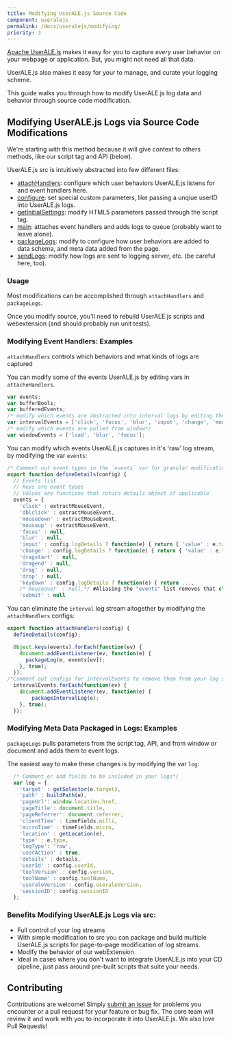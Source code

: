 ```yaml
---
title: Modifying UserALE.js Source Code
component: useralejs
permalink: /docs/useralejs/modifying/
priority: 3
---
```


[Apache UserALE.js](https://github.com/apache/flagon-useralejs) makes it easy for you to capture *every* user 
behavior on your webpage or application. But, you might not need all that data. 

UserALE.js also makes it easy for your to manage, and curate your logging scheme. 

This guide walks you through how to modify UserALE.js log data and behavior through source code modification.

## Modifying UserALE.js Logs via Source Code Modifications

We're starting with this method because it will give context to others methods, like our script tag and API (below).

UserALE.js src is intuitively abstracted into few different files:

 * [attachHandlers](https://github.com/apache/flagon-useralejs/blob/master/src/attachHandlers.js): configure which user behaviors UserALE.js listens for and event handlers here.
 * [configure](https://github.com/apache/flagon-useralejs/blob/master/src/configure.js): set special custom parameters, like passing a unqiue userID into UserALE.js logs.
 * [getInitialSettings](https://github.com/apache/flagon-useralejs/blob/master/src/getInitialSettings.js): modify HTML5 parameters passed through the script tag.
 * [main](https://github.com/apache/flagon-useralejs/blob/master/src/main.js): attaches event handlers and adds logs to queue (probably want to leave alone).
 * [packageLogs](https://github.com/apache/flagon-useralejs/blob/master/src/packageLogs.js): modify to configure how user behaviors are added to data schema, and meta data added from the page.
 * [sendLogs](https://github.com/apache/flagon-useralejs/blob/master/src/sendLogs.js): modify how logs are sent to logging server, etc. (be careful here, too).

### Usage
 
Most modifications can be accomplished through `attachHandlers` and `packageLogs`.

Once you modify source, you'll need to rebuild UserALE.js scripts and webextension (and should probably run unit tests).

### Modifying Event Handlers: Examples

`attachHandlers` controls which behaviors and what kinds of logs are captured

You can modify some of the events UserALE.js by editing vars in `attacheHandlers`.


```javascript
var events;
var bufferBools;
var bufferedEvents;
/* modify which events are abstracted into interval logs by editing the array below*/
var intervalEvents = ['click', 'focus', 'blur', 'input', 'change', 'mouseover', 'submit'];
/* modify which events are pulled from window*/
var windowEvents = ['load', 'blur', 'focus'];
```


You can modify which events UserALE.js captures in it's 'raw' log stream, by modifying the var `events`:


 
```javascript
/* Comment out event types in the `events` var for granular modification of UserALE.js behavior */
export function defineDetails(config) {
  // Events list
  // Keys are event types
  // Values are functions that return details object if applicable
  events = {
    'click' : extractMouseEvent,
    'dblclick' : extractMouseEvent,
    'mousedown' : extractMouseEvent,
    'mouseup' : extractMouseEvent,
    'focus' : null,
    'blur' : null,
    'input' : config.logDetails ? function(e) { return { 'value' : e.target.value }; } : null,
    'change' : config.logDetails ? function(e) { return { 'value' : e.target.value }; } : null,
    'dragstart' : null,
    'dragend' : null,
    'drag' : null,
    'drop' : null,
    'keydown' : config.logDetails ? function(e) { return ...,
    /*'mouseover' : null,*/ #Aliasing the "events" list removes that class from your event stream.
    'submit' : null
```


You can eliminate the `interval` log stream altogether by modifying the `attachHandlers` configs:


```javascript
export function attachHandlers(config) {
  defineDetails(config);

  Object.keys(events).forEach(function(ev) {
    document.addEventListener(ev, function(e) {
      packageLog(e, events[ev]);
    }, true);
  });
/*Comment out configs for intervalEvents to remove them from your log stream */
  intervalEvents.forEach(function(ev) {
    document.addEventListener(ev, function(e) {
        packageIntervalLog(e);
    }, true);
  });
```

### Modifying Meta Data Packaged in Logs: Examples

`packageLogs` pulls parameters from the script tag, API, and from window or document and adds them to event logs.

The easiest way to make these changes is by modifying the var `log`:


```javascript
  /* Comment or add fields to be included in your logs*/
  var log = {
    'target' : getSelector(e.target),
    'path' : buildPath(e),
    'pageUrl': window.location.href,
    'pageTitle': document.title,
    'pageReferrer': document.referrer,
    'clientTime' : timeFields.milli,
    'microTime' : timeFields.micro,
    'location' : getLocation(e),
    'type' : e.type,
    'logType': 'raw',
    'userAction' : true,
    'details' : details,
    'userId' : config.userId,
    'toolVersion' : config.version,
    'toolName' : config.toolName,
    'useraleVersion': config.useraleVersion,
    'sessionID': config.sessionID
  };
```

### Benefits Modifying UserALE.js Logs via src:
 * Full control of your log streams
 * With simple modification to src you can package and build multiple UserALE.js scripts for page-to-page modification 
 of log streams.
 * Modify the behavior of our webExtension
 * Ideal in cases where you don't want to integrate UserALE.js into your CD pipeline, just pass around pre-built scripts 
 that suite your needs.

## Contributing

Contributions are welcome!  Simply [submit an issue](https://github.com/apache/flagon-useralejs/issues) for problems 
you encounter or a pull request for your feature or bug fix.  The core team will review it and work with you to 
incorporate it into UserALE.js. We also love Pull Requests!